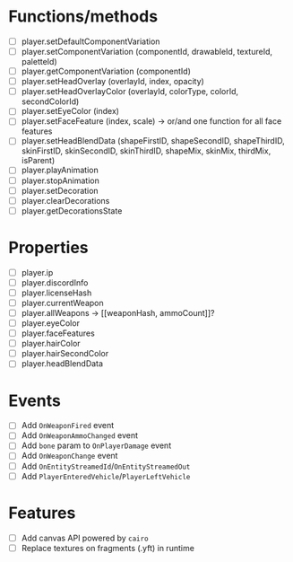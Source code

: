 # Functions/methods
- [ ] player.setDefaultComponentVariation
- [ ] player.setComponentVariation (componentId, drawableId, textureId, paletteId)
- [ ] player.getComponentVariation (componentId)
- [ ] player.setHeadOverlay (overlayId, index, opacity)
- [ ] player.setHeadOverlayColor (overlayId, colorType, colorId, secondColorId)
- [ ] player.setEyeColor (index)
- [ ] player.setFaceFeature (index, scale) -> or/and one function for all face features
- [ ] player.setHeadBlendData (shapeFirstID, shapeSecondID, shapeThirdID, skinFirstID, skinSecondID, skinThirdID, shapeMix, skinMix, thirdMix, isParent)
- [ ] player.playAnimation
- [ ] player.stopAnimation
- [ ] player.setDecoration
- [ ] player.clearDecorations
- [ ] player.getDecorationsState

# Properties
- [ ] player.ip
- [ ] player.discordInfo
- [ ] player.licenseHash
- [ ] player.currentWeapon
- [ ] player.allWeapons -> [[weaponHash, ammoCount]]?
- [ ] player.eyeColor
- [ ] player.faceFeatures
- [ ] player.hairColor
- [ ] player.hairSecondColor
- [ ] player.headBlendData

# Events
- [ ] Add `OnWeaponFired` event
- [ ] Add `OnWeaponAmmoChanged` event
- [ ] Add `bone` param to `OnPlayerDamage` event
- [ ] Add `OnWeaponChange` event
- [ ] Add `OnEntityStreamedId`/`OnEntityStreamedOut`
- [ ] Add `PlayerEnteredVehicle`/`PlayerLeftVehicle`

# Features
- [ ] Add canvas API powered by `cairo`
- [ ] Replace textures on fragments (.yft) in runtime
